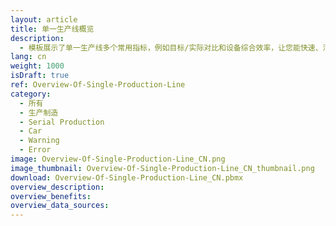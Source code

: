 ```yaml
---
layout: article
title: 单一生产线概览
description: 
  - 模板展示了单一生产线多个常用指标，例如目标/实际对比和设备综合效率，让您能快速、清楚地获得订单当前状态概览以及设备综合效率的发展变化。
lang: cn
weight: 1000
isDraft: true
ref: Overview-Of-Single-Production-Line
category:
  - 所有
  - 生产制造
  - Serial Production
  - Car
  - Warning
  - Error
image: Overview-Of-Single-Production-Line_CN.png
image_thumbnail: Overview-Of-Single-Production-Line_CN_thumbnail.png
download: Overview-Of-Single-Production-Line_CN.pbmx
overview_description:
overview_benefits:
overview_data_sources:
---
```

